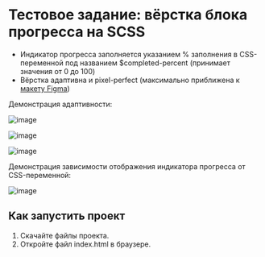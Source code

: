 # Тестовое задание: вёрстка блока прогресса на SCSS
* Индикатор прогресса заполняется указанием % заполнения в CSS-переменной под названием $completed-percent (принимает значения от 0 до 100)
* Вёрстка адаптивна и pixel-perfect (максимально приближена к [макету Figma](https://www.figma.com/design/zHuUDy5z2jZpdDWzOVBipJ/%D0%A2%D0%B5%D1%81%D1%82%D0%BE%D0%B2%D0%BE%D0%B5-%D0%B7%D0%B0%D0%B4%D0%B0%D0%BD%D0%B8%D0%B5?node-id=98-10642&t=YEZ1qj9spi3s1ByQ-1))

Демонстрация адаптивности:

![image](https://github.com/MarkIzraylev/progress_layout/assets/68638924/4108480c-0d7a-4cb6-b29f-5a1345235b7d)

![image](https://github.com/MarkIzraylev/progress_layout/assets/68638924/e3fa6aeb-04cf-4b7d-9121-484b09862196)

![image](https://github.com/MarkIzraylev/progress_layout/assets/68638924/a334626f-ff07-4734-a750-35cb58860af0)

Демонстрация зависимости отображения индикатора прогресса от CSS-переменной:

![image](https://github.com/MarkIzraylev/progress_layout/assets/68638924/6d2022d7-f274-4ab3-8ddf-df1f2bf2b8d2)

## Как запустить проект
1. Скачайте файлы проекта.
1. Откройте файл index.html в браузере.
